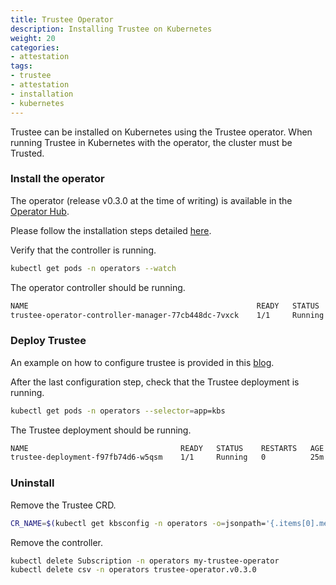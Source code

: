 ```yaml
---
title: Trustee Operator
description: Installing Trustee on Kubernetes
weight: 20
categories:
- attestation
tags:
- trustee
- attestation
- installation
- kubernetes
---
```


Trustee can be installed on Kubernetes using the Trustee operator.
When running Trustee in Kubernetes with the operator, the cluster must be Trusted.

### Install the operator

The operator (release v0.3.0 at the time of writing) is available in the [Operator Hub](https://operatorhub.io/operator/trustee-operator).

Please follow the installation steps detailed [here](https://confidentialcontainers.org/blog/2025/02/19/deploy-trustee-in-kubernetes/#kubernetes-deployment).

Verify that the controller is running.
```bash
kubectl get pods -n operators --watch
```

The operator controller should be running.
```bash
NAME                                                   READY   STATUS    RESTARTS   AGE
trustee-operator-controller-manager-77cb448dc-7vxck    1/1     Running   0          11m
```

### Deploy Trustee

An example on how to configure trustee is provided in this [blog](https://confidentialcontainers.org/blog/2025/02/19/deploy-trustee-in-kubernetes/#configuration).

After the last configuration step, check that the Trustee deployment is running.
```bash
kubectl get pods -n operators --selector=app=kbs
```

The Trustee deployment should be running.
```bash
NAME                                  READY   STATUS    RESTARTS   AGE
trustee-deployment-f97fb74d6-w5qsm    1/1     Running   0          25m
```

### Uninstall

Remove the Trustee CRD.
```bash
CR_NAME=$(kubectl get kbsconfig -n operators -o=jsonpath='{.items[0].metadata.name}') && kubectl delete KbsConfig $CR_NAME -n operators
```

Remove the controller.
```bash
kubectl delete Subscription -n operators my-trustee-operator
kubectl delete csv -n operators trustee-operator.v0.3.0
```
